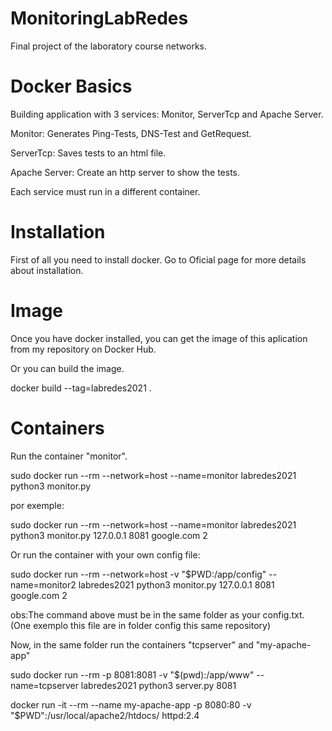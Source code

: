 # MonitoringLabRedes
Final project of the laboratory course networks.

# Docker Basics

Building application with 3 services: Monitor, ServerTcp and Apache Server.

Monitor: Generates Ping-Tests, DNS-Test and GetRequest.

ServerTcp: Saves tests to an html file.

Apache Server: Create an http server to show the tests.

Each service must run in a different container.

# Installation

First of all you need to install docker. Go to Oficial page for more details about installation.

# Image

Once you have docker installed, you can get the image of this aplication from my repository on Docker Hub.

Or you can build the image.

docker build --tag=labredes2021 .

# Containers
Run the container "monitor".

sudo docker run --rm --network=host --name=monitor labredes2021 python3 monitor.py <HostServer> <PortServer> <Domain to Dns-test> <Interval time in secunds of each monitoring>

por exemple:

  sudo docker run --rm --network=host --name=monitor labredes2021 python3 monitor.py 127.0.0.1 8081 google.com 2
  
Or run the container with your own config file:
  
  
  sudo docker run --rm --network=host -v "$PWD:/app/config" --name=monitor2 labredes2021 python3 monitor.py 127.0.0.1 8081 google.com 2
  
  obs:The command above must be in the same folder as your config.txt. (One exemplo this file are in folder config this same repository)

Now, in the same folder run the containers "tcpserver" and "my-apache-app"
  
  sudo docker run --rm -p 8081:8081 -v "$(pwd):/app/www" --name=tcpserver labredes2021 python3 server.py 8081
  
  docker run -it --rm  --name my-apache-app -p 8080:80 -v "$PWD":/usr/local/apache2/htdocs/ httpd:2.4
 
